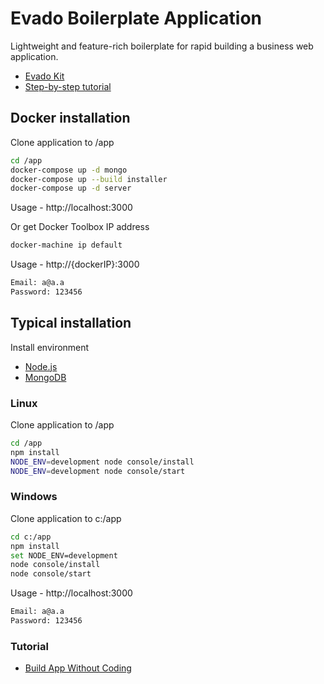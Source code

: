 # Evado Boilerplate Application

Lightweight and feature-rich boilerplate for rapid building a business web application.

- [Evado Kit](https://github.com/mkhorin/evado)
- [Step-by-step tutorial](http://nervebit.com)

## Docker installation

Clone application to /app
```sh
cd /app
docker-compose up -d mongo
docker-compose up --build installer
docker-compose up -d server
```
Usage - http://localhost:3000

Or get Docker Toolbox IP address
```sh
docker-machine ip default
```
Usage - http://{dockerIP}:3000
```sh
Email: a@a.a
Password: 123456
```

## Typical installation

Install environment
- [Node.js](https://nodejs.org)
- [MongoDB](https://www.mongodb.com/download-center/community)

### Linux
Clone application to /app
```sh
cd /app
npm install
NODE_ENV=development node console/install
NODE_ENV=development node console/start
```

### Windows
Clone application to c:/app
```sh
cd c:/app
npm install
set NODE_ENV=development
node console/install
node console/start
```

Usage - http://localhost:3000
```sh
Email: a@a.a
Password: 123456
```

### Tutorial
- [Build App Without Coding](http://nervebit.com)